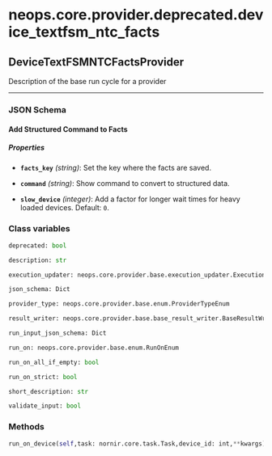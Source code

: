 # neops.core.provider.deprecated.device_textfsm_ntc_facts
## DeviceTextFSMNTCFactsProvider
Description of the base run cycle for a provider

----------
### JSON Schema
#### Add Structured Command to Facts


##### Properties


- **`facts_key`** *(string)*: Set the key where the facts are saved.

- **`command`** *(string)*: Show command to convert to structured data.

- **`slow_device`** *(integer)*: Add a factor for longer wait times for heavy loaded devices. Default: `0`.

### Class variables
```python
deprecated: bool
```
```python
description: str
```
```python
execution_updater: neops.core.provider.base.execution_updater.ExecutionUpdater
```
```python
json_schema: Dict
```
```python
provider_type: neops.core.provider.base.enum.ProviderTypeEnum
```
```python
result_writer: neops.core.provider.base.base_result_writer.BaseResultWriter
```
```python
run_input_json_schema: Dict
```
```python
run_on: neops.core.provider.base.enum.RunOnEnum
```
```python
run_on_all_if_empty: bool
```
```python
run_on_strict: bool
```
```python
short_description: str
```
```python
validate_input: bool
```
### Methods
```python
run_on_device(self,task: nornir.core.task.Task,device_id: int,**kwargs) -> Any
```